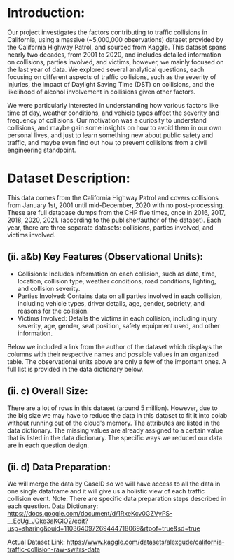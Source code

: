 # Introduction:

Our project investigates the factors contributing to traffic collisions in California, using a massive (~5,000,000 observations) dataset provided by the California Highway Patrol, and sourced from Kaggle. This dataset spans nearly two decades, from 2001 to 2020, and includes detailed information on collisions, parties involved, and victims, however, we mainly focused on the last year of data. We explored several analytical questions, each focusing on different aspects of traffic collisions, such as the severity of injuries, the impact of Daylight Saving Time (DST) on collisions, and the likelihood of alcohol involvement in collisions given other factors.

We were particularly interested in understanding how various factors like time of day, weather conditions, and vehicle types affect the severity and frequency of collisions. Our motivation was a curiosity to understand collisions, and maybe gain some insights on how to avoid them in our own personal lives, and just to learn something new about public safety and traffic, and maybe even find out how to prevent collisions from a civil engineering standpoint.

# Dataset Description:

This data comes from the California Highway Patrol and covers collisions from January 1st, 2001 until mid-December, 2020 with no post-processing. These are full database dumps from the CHP five times, once in 2016, 2017, 2018, 2020, 2021. (according to the publisher/author of the dataset). Each year, there are three separate datasets: collisions, parties involved, and victims involved. 

## (ii. a&b) Key Features (Observational Units):
- Collisions: Includes information on each collision, such as date, time, location, collision type, weather conditions, road conditions, lighting, and collision severity.
- Parties Involved: Contains data on all parties involved in each collision, including vehicle types, driver details, age, gender, sobriety, and reasons for the collision.
- Victims Involved: Details the victims in each collision, including injury severity, age, gender, seat position, safety equipment used, and other information.

Below we included a link from the author of the dataset which displays the columns with their respective names and possible values in an organized table. The observational units above are only a few of the important ones. A full list is provided in the data dictionary below.
## (ii. c) Overall Size:
There are a lot of rows in this dataset (around 5 million). However, due to the big size we may have to reduce the data in this dataset to fit it into colab without running out of the cloud's memory. The attributes are listed in the data dictionary. The missing values are already assigned to a certain value that is listed in the data dictionary. The specific ways we reduced our data are in each question design.
## (ii. d) Data Preparation:
We will merge the data by CaseID so we will have access to all the data in one single dataframe and it will give us a holistic view of each traffic collision event. Note: There are specific data preparation steps described in each question.
Data Dictionary: https://docs.google.com/document/d/1RxeKcv0GZVyPS-__EcUg_JGke3aKGlO2/edit?usp=sharing&ouid=110364097269444718069&rtpof=true&sd=true

Actual Dataset Link: https://www.kaggle.com/datasets/alexgude/california-traffic-collision-raw-switrs-data

